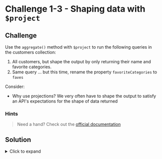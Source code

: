 # Challenge 1-3 - Shaping data with `$project`

## Challenge

Use the `aggregate()` method with `$project` to run the following queries in the customers collection:

1. All customers, but shape the output by only returning their name and favorite categories.
1. Same query ... but this time, rename the property `favoriteCategories` to `faves`

Consider:

- Why use projections? We very often have to shape the output to satisfy an API's expectations for the shape of data returned

### Hints

> Need a hand? Check out the [official documentation](https://www.mongodb.com/docs/manual/reference/operator/aggregation/project/)

## Solution

<details>
  <summary>Click to expand</summary>

```javascript
// Rename a field to further "Shape" the output by first adding it, then allowing it
db.customers.aggregate([
  {
    $addFields: {
      faves: "$favoriteCategories"
    }
  },
  {
    $project: {
      _id: 0,
      name: 1,
      faves: 1
    }
  }
])
```

### Expected Output

```javascript
[
  { name: 'Gene', faves: [ 'sports' ] },
  { name: 'Zach', faves: [ 'sports' ] },
  { name: 'Cathy', faves: [ 'food', 'sports', 'clothing' ] },
  { name: 'Josie', faves: [ 'food' ] },
  { name: 'Allie', faves: [ 'clothing' ] },
  { name: 'Rosie', faves: [ 'food' ] },
  { name: 'Luna' }
]
```

</details>
